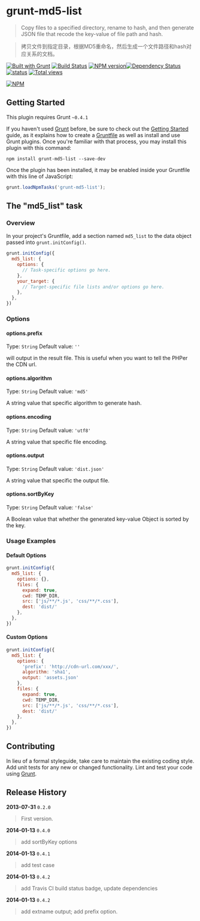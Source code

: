 # grunt-md5-list

> Copy files to a specified directory, rename to hash, and then generate JSON file that recode the key-value of file path and hash.

> 拷贝文件到指定目录，根据MD5重命名，然后生成一个文件路径和hash对应关系的文档。


[![Built with Grunt](https://cdn.gruntjs.com/builtwith.png)](http://gruntjs.com/)
[![Build Status](https://travis-ci.org/liuweifeng/grunt-md5-list.png?branch=master)](https://travis-ci.org/liuweifeng/grunt-md5-list)
[![NPM version](https://badge.fury.io/js/grunt-md5-list.png)](http://badge.fury.io/js/grunt-md5-list)[![Dependency Status](https://david-dm.org/liuweifeng/grunt-md5-list.png)](https://david-dm.org/liuweifeng/grunt-md5-list)
[![status](https://sourcegraph.com/api/repos/github.com/liuweifeng/grunt-md5-list/badges/status.png)](https://sourcegraph.com/github.com/liuweifeng/grunt-md5-list)
[![Total views](https://sourcegraph.com/api/repos/github.com/liuweifeng/grunt-md5-list/counters/views.png)](https://sourcegraph.com/github.com/liuweifeng/grunt-md5-list)

[![NPM](https://nodei.co/npm/grunt-md5-list.png)](https://nodei.co/npm/grunt-md5-list/)

## Getting Started
This plugin requires Grunt `~0.4.1`

If you haven't used [Grunt](http://gruntjs.com/) before, be sure to check out the [Getting Started](http://gruntjs.com/getting-started) guide, as it explains how to create a [Gruntfile](http://gruntjs.com/sample-gruntfile) as well as install and use Grunt plugins. Once you're familiar with that process, you may install this plugin with this command:

```shell
npm install grunt-md5-list --save-dev
```

Once the plugin has been installed, it may be enabled inside your Gruntfile with this line of JavaScript:

```js
grunt.loadNpmTasks('grunt-md5-list');
```

## The "md5_list" task

### Overview
In your project's Gruntfile, add a section named `md5_list` to the data object passed into `grunt.initConfig()`.

```js
grunt.initConfig({
  md5_list: {
    options: {
      // Task-specific options go here.
    },
    your_target: {
      // Target-specific file lists and/or options go here.
    },
  },
})
```

### Options

#### options.prefix
Type: `String`
Default value: `''`

will output in the result file. This is useful when you want to tell the PHPer the CDN url.

#### options.algorithm
Type: `String`
Default value: `'md5'`

A string value that specific algorithm to generate hash.

#### options.encoding
Type: `String`
Default value: `'utf8'`

A string value that specific file encoding.

#### options.output
Type: `String`
Default value: `'dist.json'`

A string value that specific the output file.

#### options.sortByKey
Type: `String`
Default value: `'false'`

A Boolean value that whether the generated key-value Object is sorted by the key.

### Usage Examples

#### Default Options

```js
grunt.initConfig({
  md5_list: {
    options: {},
    files: {
      expand: true,
      cwd: TEMP_DIR,
      src: ['js/**/*.js', 'css/**/*.css'],
      dest: 'dist/'
    },
  },
})
```

#### Custom Options

```js
grunt.initConfig({
  md5_list: {
    options: {
      'prefix': 'http://cdn-url.com/xxx/',
      algorithm: 'sha1',
      output: 'assets.json'
    },
    files: {
      expand: true,
      cwd: TEMP_DIR,
      src: ['js/**/*.js', 'css/**/*.css'],
      dest: 'dist/'
    },
  },
})
```

## Contributing
In lieu of a formal styleguide, take care to maintain the existing coding style. Add unit tests for any new or changed functionality. Lint and test your code using [Grunt](http://gruntjs.com/).

## Release History
**2013-07-31** `0.2.0`

>First version.

**2014-01-13** `0.4.0` 
>add sortByKey options

**2014-01-13** `0.4.1` 
>add test case

**2014-01-13** `0.4.2` 
>add Travis CI build status badge, update dependencies

**2014-01-13** `0.4.2` 
>add extname output; add prefix option.
